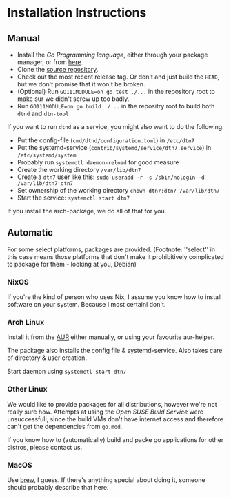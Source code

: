 <!--
SPDX-FileCopyrightText: 2021 Markus Sommer

SPDX-License-Identifier: GPL-3.0-or-later
-->

# Installation Instructions

## Manual

- Install the *Go Programming language*, either through your package manager, or from [here](https://golang.org/dl/).
- Clone the [source repository](https://github.com/dtn7/dtn7-go).
- Check out the most recent release tag. Or don't and just build the `HEAD`, but we don't promise that it won't be broken.
- (Optional) Run `GO111MODULE=on go test ./...` in the repository root to make sur we didn't screw up too badly.
- Run `GO111MODULE=on go build ./...` in the repositry root to build both `dtnd` and `dtn-tool`

If you want to run `dtnd` as a service, you might also want to do the following:

- Put the config-file (`cmd/dtnd/configuration.toml`) in `/etc/dtn7`
- Put the systemd-service (`contrib/systemd/service/dtn7.service`) in `/etc/systemd/system`
- Probably run `systemctl daemon-reload` for good measure
- Create the working directory `/var/lib/dtn7`
- Create a `dtn7` user like this: `sudo useradd -r -s /sbin/nologin -d /var/lib/dtn7 dtn7`
- Set ownership of the working directory `chown dtn7:dtn7 /var/lib/dtn7`
- Start the service: `systemctl start dtn7`

If you install the arch-package, we do all of that for you.

## Automatic

For some select platforms, packages are provided. (Footnote: ''select'' in this case means those platforms that don't make it 
prohibitively complicated to package for them - looking at you, Debian)

### NixOS

If you're the kind of person who uses Nix, I assume you know how to install software on your system.
Because I most certainl don't.

### Arch Linux

Install it from the [AUR](https://aur.archlinux.org/packages/dtn7) either manually, or using your favourite aur-helper.

The package also installs the config file & systemd-service.
Also takes care of directory & user creation.

Start daemon using `systemctl start dtn7`

### Other Linux

We would like to provide packages for all distributions, however we're not really sure how.
Attempts at using the *Open SUSE Build Service* were unsuccessfull, since the build VMs don't have internet access and therefore can't get the dependencies from `go.mod`.

If you know how to (automatically) build and packe go applications for other distros, please contact us.

### MacOS

Use [brew](https://github.com/jonashoechst/homebrew-hoechst/blob/master/dtn7.rb), I guess.
If there's anything special about doing it, someone should probably describe that here.
